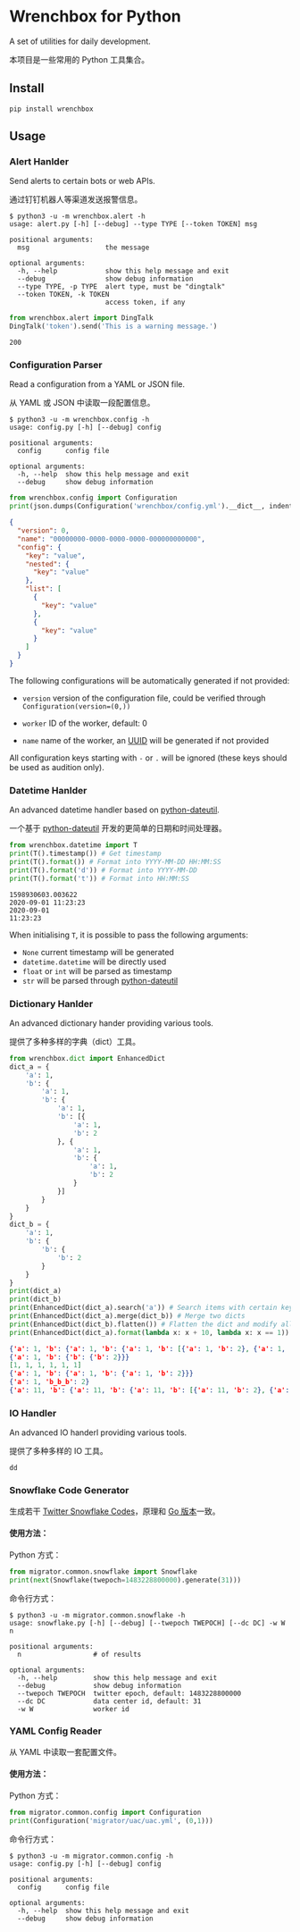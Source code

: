 # Wrenchbox for Python

A set of utilities for daily development.

本项目是一些常用的 Python 工具集合。

## Install

```shell
pip install wrenchbox
```

## Usage

### Alert Hanlder

Send alerts to certain bots or web APIs.

通过钉钉机器人等渠道发送报警信息。

```shell
$ python3 -u -m wrenchbox.alert -h
usage: alert.py [-h] [--debug] --type TYPE [--token TOKEN] msg

positional arguments:
  msg                   the message

optional arguments:
  -h, --help            show this help message and exit
  --debug               show debug information
  --type TYPE, -p TYPE  alert type, must be "dingtalk"
  --token TOKEN, -k TOKEN
                        access token, if any
```

```python
from wrenchbox.alert import DingTalk
DingTalk('token').send('This is a warning message.')
```

```
200
```

### Configuration Parser

Read a configuration from a YAML or JSON file.

从 YAML 或 JSON 中读取一段配置信息。

```shell
$ python3 -u -m wrenchbox.config -h
usage: config.py [-h] [--debug] config

positional arguments:
  config      config file

optional arguments:
  -h, --help  show this help message and exit
  --debug     show debug information
```

```python
from wrenchbox.config import Configuration
print(json.dumps(Configuration('wrenchbox/config.yml').__dict__, indent=2))
```

```json
{
  "version": 0,
  "name": "00000000-0000-0000-0000-000000000000",
  "config": {
    "key": "value",
    "nested": {
      "key": "value"
    },
    "list": [
      {
        "key": "value"
      },
      {
        "key": "value"
      }
    ]
  }
}
```

The following configurations will be automatically generated if not provided:

- `version` version of the configuration file, could be verified through `Configuration(version=(0,))`
- `worker` ID of the worker, default: 0

- `name` name of the worker, an [UUID](https://www.uuidgenerator.net/) will be generated if not provided

All configuration keys starting with `-` or `.` will be ignored (these keys should be used as audition only).

### Datetime Hanlder

An advanced datetime handler based on [python-dateutil](https://pypi.org/project/python-dateutil/).

一个基于 [python-dateutil](https://pypi.org/project/python-dateutil/) 开发的更简单的日期和时间处理器。

```python
from wrenchbox.datetime import T
print(T().timestamp()) # Get timestamp
print(T().format()) # Format into YYYY-MM-DD HH:MM:SS
print(T().format('d')) # Format into YYYY-MM-DD
print(T().format('t')) # Format into HH:MM:SS
```

```
1598930603.003622
2020-09-01 11:23:23
2020-09-01
11:23:23
```

When initialising `T`, it is possible to pass the following arguments:

- `None` current timestamp will be generated
- `datetime.datetime` will be directly used
- `float` or `int` will be parsed as timestamp
- `str` will be parsed through [python-dateutil](https://pypi.org/project/python-dateutil/)

### Dictionary Hanlder

An advanced dictionary hander providing various tools.

提供了多种多样的字典（dict）工具。

```python
from wrenchbox.dict import EnhancedDict
dict_a = {
    'a': 1,
    'b': {
        'a': 1,
        'b': {
            'a': 1,
            'b': [{
                'a': 1,
                'b': 2
            }, {
                'a': 1,
                'b': {
                    'a': 1,
                    'b': 2
                }
            }]
        }
    }
}
dict_b = {
    'a': 1,
    'b': {
        'b': {
            'b': 2
        }
    }
}
print(dict_a)
print(dict_b)
print(EnhancedDict(dict_a).search('a')) # Search items with certain key
print(EnhancedDict(dict_a).merge(dict_b)) # Merge two dicts
print(EnhancedDict(dict_b).flatten()) # Flatten the dict and modify all nested keys into underscoped-connected form
print(EnhancedDict(dict_a).format(lambda x: x + 10, lambda x: x == 1)) # Format values of the dict through a filter
```

```json
{'a': 1, 'b': {'a': 1, 'b': {'a': 1, 'b': [{'a': 1, 'b': 2}, {'a': 1, 'b': {'a': 1, 'b': 2}}]}}}
{'a': 1, 'b': {'b': {'b': 2}}}
[1, 1, 1, 1, 1, 1]
{'a': 1, 'b': {'a': 1, 'b': {'a': 1, 'b': 2}}}
{'a': 1, 'b_b_b': 2}
{'a': 11, 'b': {'a': 11, 'b': {'a': 11, 'b': [{'a': 11, 'b': 2}, {'a': 11, 'b': {'a': 11, 'b': 2}}]}}}
```

### IO Handler

An advanced IO handerl providing various tools.

提供了多种多样的 IO 工具。

```
dd
```



### Snowflake Code Generator

生成若干 [Twitter Snowflake Codes](https://developer.twitter.com/en/docs/basics/twitter-ids)，原理和 [Go 版本](https://git.forchange.cn/framework/snowflake/)一致。

#### 使用方法：

Python 方式：

```python
from migrator.common.snowflake import Snowflake
print(next(Snowflake(twepoch=1483228800000).generate(31)))
```

命令行方式：
```shell
$ python3 -u -m migrator.common.snowflake -h
usage: snowflake.py [-h] [--debug] [--twepoch TWEPOCH] [--dc DC] -w W n

positional arguments:
  n                  # of results

optional arguments:
  -h, --help         show this help message and exit
  --debug            show debug information
  --twepoch TWEPOCH  twitter epoch, default: 1483228800000
  --dc DC            data center id, default: 31
  -w W               worker id
```

### YAML Config Reader

从 YAML 中读取一套配置文件。

#### 使用方法：

Python 方式：

```python
from migrator.common.config import Configuration
print(Configuration('migrator/uac/uac.yml', (0,1)))
```

命令行方式：

```shell
$ python3 -u -m migrator.common.config -h
usage: config.py [-h] [--debug] config

positional arguments:
  config      config file

optional arguments:
  -h, --help  show this help message and exit
  --debug     show debug information
```
